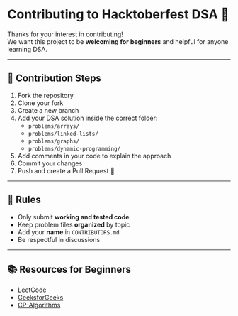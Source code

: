 # Contributing to Hacktoberfest DSA 🎉

Thanks for your interest in contributing!  
We want this project to be **welcoming for beginners** and helpful for anyone learning DSA.

---

## 📖 Contribution Steps

1. Fork the repository
2. Clone your fork
3. Create a new branch
4. Add your DSA solution inside the correct folder:
   - `problems/arrays/`
   - `problems/linked-lists/`
   - `problems/graphs/`
   - `problems/dynamic-programming/`
5. Add comments in your code to explain the approach
6. Commit your changes
7. Push and create a Pull Request 🚀

---

## 📝 Rules

- Only submit **working and tested code**
- Keep problem files **organized** by topic
- Add your **name** in `CONTRIBUTORS.md`
- Be respectful in discussions

---

## 📚 Resources for Beginners

- [LeetCode](https://leetcode.com/)  
- [GeeksforGeeks](https://www.geeksforgeeks.org/)  
- [CP-Algorithms](https://cp-algorithms.com/)  
